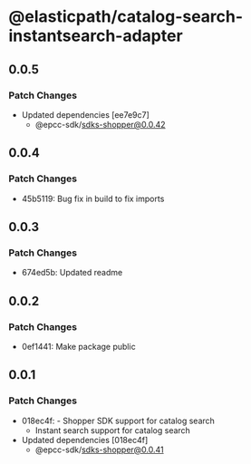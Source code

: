 # @elasticpath/catalog-search-instantsearch-adapter

## 0.0.5

### Patch Changes

- Updated dependencies [ee7e9c7]
  - @epcc-sdk/sdks-shopper@0.0.42

## 0.0.4

### Patch Changes

- 45b5119: Bug fix in build to fix imports

## 0.0.3

### Patch Changes

- 674ed5b: Updated readme

## 0.0.2

### Patch Changes

- 0ef1441: Make package public

## 0.0.1

### Patch Changes

- 018ec4f: - Shopper SDK support for catalog search
  - Instant search support for catalog search
- Updated dependencies [018ec4f]
  - @epcc-sdk/sdks-shopper@0.0.41

